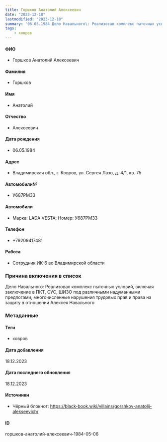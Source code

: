```yaml
---
title: Горшков Анатолий Алексеевич
date: "2023-12-18"
lastmodified: "2023-12-18"
summary: '06.05.1984 Дело Навального\: Реализовал комплекс пыточных условий, включая заключение в ПКТ, СУС, ШИЗО под различными надуманными предлогами, многочисленные нарушения трудовых прав и права на защиту в отношении Алексея Навального'
tags: 
    - ковров
---
```

<!--# pp2-->
<!--## Фигурант-->
<!--### Личные данные-->
#### ФИО
- Горшков Анатолий Алексеевич
#### Фамилия
- Горшков
#### Имя
- Анатолий
#### Отчество
- Алексеевич
#### Дата рождения
- 06.05.1984
#### Адрес
- Владимирская обл., г. Ковров, ул. Сергея Лазо, д. 4/1, кв. 75
#### Автомобили№
- У687РМ33
#### Автомобили
- Марка: LADA VESTA; Номер: У687РМ33
#### Телефон
- +79209417481
#### Работа
- Сотрудник ИК-6 во Владимирской области
### Причина включения в список
Дело Навального: Реализовал комплекс пыточных условий, включая заключение в ПКТ, СУС, ШИЗО под различными надуманными предлогами, многочисленные нарушения трудовых прав и права на защиту в отношении Алексея Навального
### Метаданные
#### Теги
- ковров
#### Дата добавления
18.12.2023
#### Дата последнего обновления
18.12.2023
#### Источники
- Чёрный блокнот: https://black-book.wiki/villains/gorshkov-anatolij-alekseevich/
#### ID
горшков-анатолий-алексеевич-1984-05-06
<!--## END;-->
